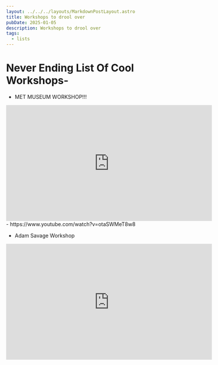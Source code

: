 ```yaml
---
layout: ../../../layouts/MarkdownPostLayout.astro
title: Workshops to drool over
pubDate: 2025-01-05
description: Workshops to drool over
tags:
  - lists
---
```

# Never Ending List Of Cool Workshops-


- MET MUSEUM WORKSHOP!!!
<iframe width="560/5" height="315/5" src="https://www.youtube.com/embed/GTZXkdlDpyo?si=xWcOrt-timJGflmC" title="YouTube video player" frameborder="0" allow="accelerometer; autoplay; clipboard-write; encrypted-media; gyroscope; picture-in-picture; web-share" referrerpolicy="strict-origin-when-cross-origin" allowfullscreen></iframe>
- https://www.youtube.com/watch?v=otaSWMeT8w8

- Adam Savage Workshop
<iframe width="560/5" height="315/5" src="https://www.youtube.com/embed/sT1Ie7fw478?si=PmAPj0bN5GJIH-nH" title="YouTube video player" frameborder="0" allow="accelerometer; autoplay; clipboard-write; encrypted-media; gyroscope; picture-in-picture; web-share" referrerpolicy="strict-origin-when-cross-origin" allowfullscreen></iframe>


